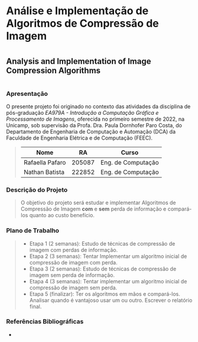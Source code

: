 # Análise e Implementação de Algoritmos de Compressão de Imagem <h1>
## Analysis and Implementation of Image Compression Algorithms <h1>
  
###  Apresentação 

O presente projeto foi originado no contexto das atividades da disciplina de pós-graduação *EA979A - Introdução a Computação Gráfica e Processamento de Imagens*, oferecida no primeiro semestre de 2022, na Unicamp, sob supervisão da Profa. Dra. Paula Dornhofer Paro Costa, do Departamento de Engenharia de Computação e Automação (DCA) da Faculdade de Engenharia Elétrica e de Computação (FEEC).

> |Nome  | RA | Curso|
> |--|--|--|
> | Rafaella Pafaro  | 205087  | Eng. de Computação|
> | Nathan Batista   | 222852  | Eng. de Computação|

### Descrição do Projeto 
> O objetivo do projeto será estudar e implementar Algoritmos de Compressão de Imagem **com** e **sem** perda de informação e compará-los quanto ao custo benefício. 

### Plano de Trabalho
> * Etapa 1 (2 semanas): Estudo de técnicas de compressão de imagem com perdas de informação. 
> * Etapa 2 (3 semanas): Tentar Implementar um algoritmo inicial de compressão de imagem com perda.
> * Etapa 3 (2 semanas): Estudo de técnicas de compressão de imagem sem perda de informação.
> * Etapa 4 (3 semanas): Tentar implementar um algoritmo inicial de compressão de imagem sem perda.
> * Etapa 5 (finalizar): Ter os algoritmos em mãos e compará-los. Analisar quando é vantajoso usar um ou outro. Escrever o relatório final.
  
### Referências Bibliográficas
-
  
  
  
